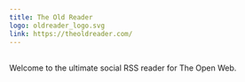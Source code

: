 ```yaml
---
title: The Old Reader
logo: oldreader_logo.svg
link: https://theoldreader.com/
---
```

<br>Welcome to the ultimate social RSS reader for The Open Web.